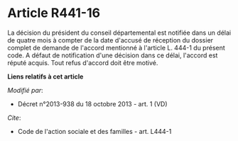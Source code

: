 # Article R441-16

La décision du président du conseil départemental est notifiée dans un délai de quatre mois à compter de la date d'accusé de
réception du dossier complet de demande de l'accord mentionné à l'article L. 444-1 du présent code. A défaut de notification
d'une décision dans ce délai, l'accord est réputé acquis. Tout refus d'accord doit être motivé.

**Liens relatifs à cet article**

_Modifié par_:

  - Décret n°2013-938 du 18 octobre 2013 - art. 1 (VD)

_Cite_:

  - Code de l'action sociale et des familles - art. L444-1

